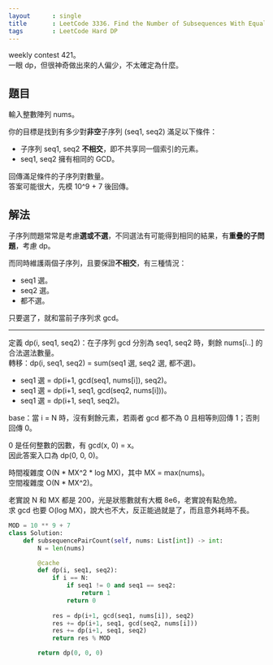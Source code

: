 ```yaml
---
layout      : single
title       : LeetCode 3336. Find the Number of Subsequences With Equal GCD
tags        : LeetCode Hard DP
---
```

weekly contest 421。  
一眼 dp，但很神奇做出來的人偏少，不太確定為什麼。  

## 題目

輸入整數陣列 nums。  

你的目標是找到有多少對**非空**子序列 (seq1, seq2) 滿足以下條件：  

- 子序列 seq1, seq2 **不相交**，即不共享同一個索引的元素。  
- seq1, seq2 擁有相同的 GCD。  

回傳滿足條件的子序列對數量。  
答案可能很大，先模 10^9 + 7 後回傳。  

## 解法

子序列問題常常是考慮**選或不選**，不同選法有可能得到相同的結果，有**重疊的子問題**，考慮 dp。  

而同時維護兩個子序列，且要保證**不相交**，有三種情況：  

- seq1 選。  
- seq2 選。  
- 都不選。  

只要選了，就和當前子序列求 gcd。  

---

定義 dp(i, seq1, seq2)：在子序列 gcd 分別為 seq1, seq2 時，剩餘 nums[i..] 的合法選法數量。  
轉移：dp(i, seq1, seq2) = sum(seq1 選, seq2 選, 都不選)。  

- seq1 選 = dp(i+1, gcd(seq1, nums[i]), seq2)。  
- seq1 選 = dp(i+1, seq1, gcd(seq2, nums[i]))。  
- seq1 選 = dp(i+1, seq1, seq2)。  

base：當 i = N 時，沒有剩餘元素，若兩者 gcd 都不為 0 且相等則回傳 1；否則回傳 0。  

0 是任何整數的因數，有 gcd(x, 0) = x。  
因此答案入口為 dp(0, 0, 0)。  

時間複雜度 O(N \* MX^2 \* log MX)，其中 MX = max(nums)。  
空間複雜度 O(N \* MX^2)。  

老實說 N 和 MX 都是 200，光是狀態數就有大概 8e6，老實說有點危險。  
求 gcd 也要 O(log MX)，說大也不大，反正能過就是了，而且意外耗時不長。  

```python
MOD = 10 ** 9 + 7
class Solution:
    def subsequencePairCount(self, nums: List[int]) -> int:
        N = len(nums)

        @cache
        def dp(i, seq1, seq2):
            if i == N:
                if seq1 != 0 and seq1 == seq2:
                    return 1
                return 0
            
            res = dp(i+1, gcd(seq1, nums[i]), seq2)
            res += dp(i+1, seq1, gcd(seq2, nums[i]))
            res += dp(i+1, seq1, seq2)
            return res % MOD

        return dp(0, 0, 0)
```
